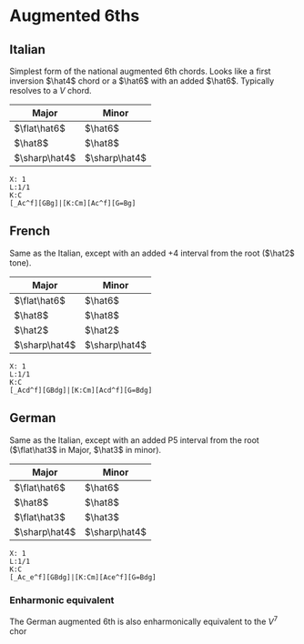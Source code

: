 # Augmented 6ths

## Italian

Simplest form of the national augmented 6th chords. Looks like a first inversion $\hat4$ chord or a $\hat6$ with an added $\hat6$. Typically resolves to a $V$ chord.

| Major         | Minor         |
| ------------- | ------------- |
| $\flat\hat6$  | $\hat6$       |
| $\hat8$       | $\hat8$       |
| $\sharp\hat4$ | $\sharp\hat4$ |

```music-abc
X: 1
L:1/1
K:C
[_Ac^f][GBg]|[K:Cm][Ac^f][G=Bg]
```

## French

Same as the Italian, except with an added $+4$ interval from the root ($\hat2$ tone).

| Major         | Minor         |
| ------------- | ------------- |
| $\flat\hat6$  | $\hat6$       |
| $\hat8$       | $\hat8$       |
| $\hat2$ | $\hat2$ |
| $\sharp\hat4$ | $\sharp\hat4$ |

```music-abc
X: 1
L:1/1
K:C
[_Acd^f][GBdg]|[K:Cm][Acd^f][G=Bdg]
```

## German

Same as the Italian, except with an added $\text{P}5$ interval from the root ($\flat\hat3$ in Major, $\hat3$ in minor).

| Major         | Minor         |
| ------------- | ------------- |
| $\flat\hat6$  | $\hat6$       |
| $\hat8$       | $\hat8$       |
| $\flat\hat3$ | $\hat3$ |
| $\sharp\hat4$ | $\sharp\hat4$ |

```music-abc
X: 1
L:1/1
K:C
[_Ac_e^f][GBdg]|[K:Cm][Ace^f][G=Bdg]
```

### Enharmonic equivalent

The German augmented 6th is also enharmonically equivalent to the $V^7$ chor